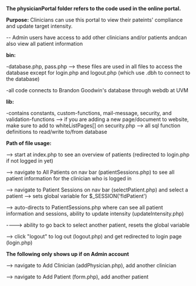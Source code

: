 **The physicianPortal folder refers to the code used in the online portal.**


**Purpose:** Clinicians can use this portal to view their pateints' compliance and update target intensity. 


-- Admin users have access to add other clinicians and/or patients andcan also view all patient information


**bin:**


-database.php, pass.php --> these files are used in all files to access the database except for login.php and logout.php (which use .dbh to connect to the database)


-all code connects to Brandon Goodwin's database through webdb at UVM

**lib:**


-contains constants, custom-functions, mail-message, security, and validation-functions
    --> if you are adding a new page/document to website, make sure to add to whiteListPages[] on security.php
    --> all sql function definitions to read/write to/from database
    
   
**Path of file usage:**

--> start at index.php to see an overview of patients (redirected to login.php if not logged in yet)


--> navigate to All Patients on nav bar (patientSessions.php) to see all patient information for the clinician who is logged in


--> navigate to Patient Sessions on nav bar (selectPatient.php) and select a patient --> sets global variable for $_SESSION('fldPatient')


--> auto-directs to PatientSessions.php where can see all patient information and sessions, ability to update intensity (updateIntensity.php)


----> ability to go back to select another patient, resets the global variable


--> click "logout" to log out (logout.php) and get redirected to login page (login.php)


**The following only shows up if on Admin account**


--> navigate to Add Clinician (addPhysician.php), add another clinician


--> navigate to Add Patient (form.php), add another patient



